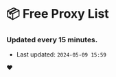 # :package: Free Proxy List
### Updated every 15 minutes.

- Last updated: `2024-05-09 15:59`

:heart:
